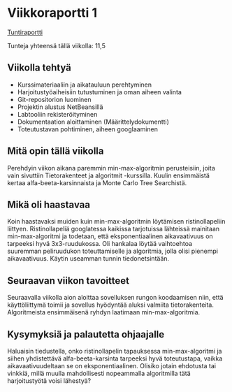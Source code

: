# Viikkoraportti 1

[Tuntiraportti](https://github.com/heidihas/tira-harjoitustyo/blob/master/Dokumentaatio/Tuntiraportti.md)

Tunteja yhteensä tällä viikolla: 11,5

## Viikolla tehtyä
- Kurssimateriaaliin ja aikatauluun perehtyminen
- Harjoitustyöaiheisiin tutustuminen ja oman aiheen valinta
- Git-repositorion luominen
- Projektin alustus NetBeansillä
- Labtooliin rekisteröityminen
- Dokumentaation aloittaminen (Määrittelydokumentti)
- Toteutustavan pohtiminen, aiheen googlaaminen

## Mitä opin tällä viikolla
Perehdyin viikon aikana paremmin min-max-algoritmin perusteisiin, joita vain sivuttiin Tietorakenteet ja algoritmit -kurssilla. Kuulin ensimmäistä kertaa alfa-beeta-karsinnaista ja Monte Carlo Tree Searchistä.

## Mikä oli haastavaa
Koin haastavaksi muiden kuin min-max-algoritmin löytämisen ristinollapeliin liittyen. Ristinollapeliä googlatessa kaikissa tarjotuissa lähteissä mainitaan min-max-algoritmi ja todetaan, että eksponentiaalinen aikavaativuus on tarpeeksi hyvä 3x3-ruudukossa. Oli hankalaa löytää vaihtoehtoa suuremman peliruudukon toteuttamiselle ja algoritmia, jolla olisi pienempi aikavaativuus. Käytin useamman tunnin tiedonetsintään.

## Seuraavan viikon tavoitteet
Seuraavalla viikolla aion aloittaa sovelluksen rungon koodaamisen niin, että käyttöliittymä toimii ja sovellus hyödyntää aluksi valmiita tietorakenteita. Algoritmeista ensimmäisenä ryhdyn laatimaan min-max-algoritmia.

## Kysymyksiä ja palautetta ohjaajalle
Haluaisin tiedustella, onko ristinollapelin tapauksessa min-max-algoritmi ja siihen yhdistettävä alfa-beeta-karsinta tarpeeksi hyvä toteutustapa, vaikka aikavaativuudeltaan se on eksponentiaalinen. Olisiko jotain ehdotusta tai vinkkiä, millä muulla mahdollisesti nopeammalla algoritmilla tätä harjoitustyötä voisi lähestyä?

